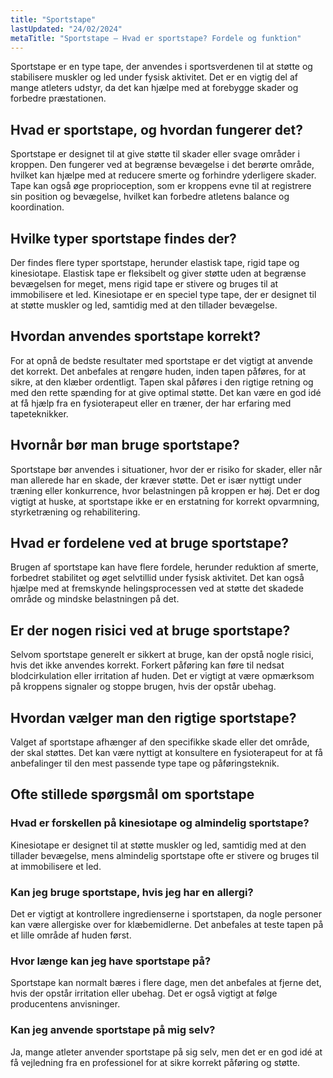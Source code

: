 ```yaml
---
title: "Sportstape"
lastUpdated: "24/02/2024"
metaTitle: "Sportstape – Hvad er sportstape? Fordele og funktion"
---
```


Sportstape er en type tape, der anvendes i sportsverdenen til at støtte og stabilisere muskler og led under fysisk aktivitet. Det er en vigtig del af mange atleters udstyr, da det kan hjælpe med at forebygge skader og forbedre præstationen.

## Hvad er sportstape, og hvordan fungerer det?

Sportstape er designet til at give støtte til skader eller svage områder i kroppen. Den fungerer ved at begrænse bevægelse i det berørte område, hvilket kan hjælpe med at reducere smerte og forhindre yderligere skader. Tape kan også øge proprioception, som er kroppens evne til at registrere sin position og bevægelse, hvilket kan forbedre atletens balance og koordination.

## Hvilke typer sportstape findes der?

Der findes flere typer sportstape, herunder elastisk tape, rigid tape og kinesiotape. Elastisk tape er fleksibelt og giver støtte uden at begrænse bevægelsen for meget, mens rigid tape er stivere og bruges til at immobilisere et led. Kinesiotape er en speciel type tape, der er designet til at støtte muskler og led, samtidig med at den tillader bevægelse.

## Hvordan anvendes sportstape korrekt?

For at opnå de bedste resultater med sportstape er det vigtigt at anvende det korrekt. Det anbefales at rengøre huden, inden tapen påføres, for at sikre, at den klæber ordentligt. Tapen skal påføres i den rigtige retning og med den rette spænding for at give optimal støtte. Det kan være en god idé at få hjælp fra en fysioterapeut eller en træner, der har erfaring med tapeteknikker.

## Hvornår bør man bruge sportstape?

Sportstape bør anvendes i situationer, hvor der er risiko for skader, eller når man allerede har en skade, der kræver støtte. Det er især nyttigt under træning eller konkurrence, hvor belastningen på kroppen er høj. Det er dog vigtigt at huske, at sportstape ikke er en erstatning for korrekt opvarmning, styrketræning og rehabilitering.

## Hvad er fordelene ved at bruge sportstape?

Brugen af sportstape kan have flere fordele, herunder reduktion af smerte, forbedret stabilitet og øget selvtillid under fysisk aktivitet. Det kan også hjælpe med at fremskynde helingsprocessen ved at støtte det skadede område og mindske belastningen på det.

## Er der nogen risici ved at bruge sportstape?

Selvom sportstape generelt er sikkert at bruge, kan der opstå nogle risici, hvis det ikke anvendes korrekt. Forkert påføring kan føre til nedsat blodcirkulation eller irritation af huden. Det er vigtigt at være opmærksom på kroppens signaler og stoppe brugen, hvis der opstår ubehag.

## Hvordan vælger man den rigtige sportstape?

Valget af sportstape afhænger af den specifikke skade eller det område, der skal støttes. Det kan være nyttigt at konsultere en fysioterapeut for at få anbefalinger til den mest passende type tape og påføringsteknik.

## Ofte stillede spørgsmål om sportstape

### Hvad er forskellen på kinesiotape og almindelig sportstape?

Kinesiotape er designet til at støtte muskler og led, samtidig med at den tillader bevægelse, mens almindelig sportstape ofte er stivere og bruges til at immobilisere et led.

### Kan jeg bruge sportstape, hvis jeg har en allergi?

Det er vigtigt at kontrollere ingredienserne i sportstapen, da nogle personer kan være allergiske over for klæbemidlerne. Det anbefales at teste tapen på et lille område af huden først.

### Hvor længe kan jeg have sportstape på?

Sportstape kan normalt bæres i flere dage, men det anbefales at fjerne det, hvis der opstår irritation eller ubehag. Det er også vigtigt at følge producentens anvisninger.

### Kan jeg anvende sportstape på mig selv?

Ja, mange atleter anvender sportstape på sig selv, men det er en god idé at få vejledning fra en professionel for at sikre korrekt påføring og støtte.